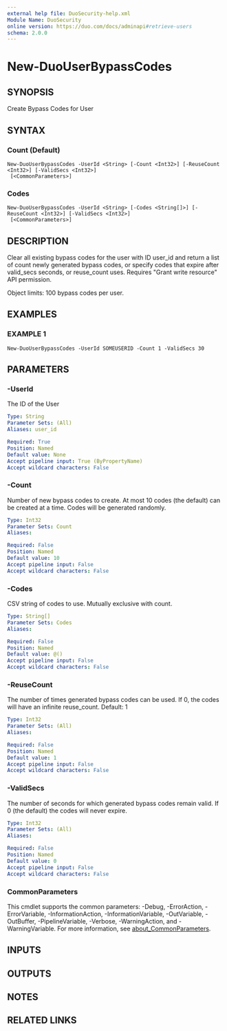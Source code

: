 ```yaml
---
external help file: DuoSecurity-help.xml
Module Name: DuoSecurity
online version: https://duo.com/docs/adminapi#retrieve-users
schema: 2.0.0
---
```


# New-DuoUserBypassCodes

## SYNOPSIS
Create Bypass Codes for User

## SYNTAX

### Count (Default)
```
New-DuoUserBypassCodes -UserId <String> [-Count <Int32>] [-ReuseCount <Int32>] [-ValidSecs <Int32>]
 [<CommonParameters>]
```

### Codes
```
New-DuoUserBypassCodes -UserId <String> [-Codes <String[]>] [-ReuseCount <Int32>] [-ValidSecs <Int32>]
 [<CommonParameters>]
```

## DESCRIPTION
Clear all existing bypass codes for the user with ID user_id and return a list of count newly generated bypass codes, or specify codes that expire after valid_secs seconds, or reuse_count uses.
Requires "Grant write resource" API permission.

Object limits: 100 bypass codes per user.

## EXAMPLES

### EXAMPLE 1
```
New-DuoUserBypassCodes -UserId SOMEUSERID -Count 1 -ValidSecs 30
```

## PARAMETERS

### -UserId
The ID of the User

```yaml
Type: String
Parameter Sets: (All)
Aliases: user_id

Required: True
Position: Named
Default value: None
Accept pipeline input: True (ByPropertyName)
Accept wildcard characters: False
```

### -Count
Number of new bypass codes to create.
At most 10 codes (the default) can be created at a time.
Codes will be generated randomly.

```yaml
Type: Int32
Parameter Sets: Count
Aliases:

Required: False
Position: Named
Default value: 10
Accept pipeline input: False
Accept wildcard characters: False
```

### -Codes
CSV string of codes to use.
Mutually exclusive with count.

```yaml
Type: String[]
Parameter Sets: Codes
Aliases:

Required: False
Position: Named
Default value: @()
Accept pipeline input: False
Accept wildcard characters: False
```

### -ReuseCount
The number of times generated bypass codes can be used.
If 0, the codes will have an infinite reuse_count.
Default: 1

```yaml
Type: Int32
Parameter Sets: (All)
Aliases:

Required: False
Position: Named
Default value: 1
Accept pipeline input: False
Accept wildcard characters: False
```

### -ValidSecs
The number of seconds for which generated bypass codes remain valid.
If 0 (the default) the codes will never expire.

```yaml
Type: Int32
Parameter Sets: (All)
Aliases:

Required: False
Position: Named
Default value: 0
Accept pipeline input: False
Accept wildcard characters: False
```

### CommonParameters
This cmdlet supports the common parameters: -Debug, -ErrorAction, -ErrorVariable, -InformationAction, -InformationVariable, -OutVariable, -OutBuffer, -PipelineVariable, -Verbose, -WarningAction, and -WarningVariable. For more information, see [about_CommonParameters](http://go.microsoft.com/fwlink/?LinkID=113216).

## INPUTS

## OUTPUTS

## NOTES

## RELATED LINKS
